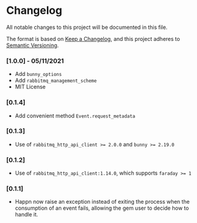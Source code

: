 # Changelog

All notable changes to this project will be documented in this file.

The format is based on [Keep a Changelog](https://keepachangelog.com/en/1.0.0/),
and this project adheres to [Semantic Versioning](https://semver.org/spec/v2.0.0.html).

### [1.0.0] - 05/11/2021

* Add `bunny_options`
* Add `rabbitmq_management_scheme`
* MIT License

### [0.1.4]

* Add convenient method `Event.request_metadata`

### [0.1.3]

* Use of `rabbitmq_http_api_client >= 2.0.0` and `bunny >= 2.19.0`

### [0.1.2]

* Use of `rabbitmq_http_api_client:1.14.0`, which supports `faraday >= 1`

### [0.1.1]

* Happn now raise an exception instead of exiting the process when the consumption of an event fails, allowing the gem user to decide how to handle it.
